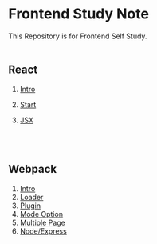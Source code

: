 # Frontend Study Note
This Repository is for Frontend Self Study.
<br>
<br>

## React

1. [Intro](https://github.com/JoonSeongPark/Frontend_studynote/blob/master/React/01.%20React_intro.md "Link")

2. [Start](https://github.com/JoonSeongPark/Frontend_studynote/blob/master/React/02.%20React_start.md "Link")

3. [JSX](https://github.com/JoonSeongPark/Frontend_studynote/blob/master/React/03.%20React_JSX.md "Link")

   <br>
   <br>

## Webpack

1. [Intro](https://github.com/JoonSeongPark/Frontend_studynote/blob/master/webpack/01.%20Webpack_intro.md "Link")
2. [Loader](https://github.com/JoonSeongPark/Frontend_studynote/blob/master/webpack/02.%20Webpack_loader.md "Link")
3. [Plugin](https://github.com/JoonSeongPark/Frontend_studynote/blob/master/webpack/03.%20Webpack_plugin.md "Link")
4. [Mode Option](https://github.com/JoonSeongPark/Frontend_studynote/blob/master/webpack/04.%20Webpack_mode.md "Link")
5. [Multiple Page](https://github.com/JoonSeongPark/Frontend_studynote/blob/master/webpack/05.%20Webpack_multipage.md "Link")
6. [Node/Express](https://github.com/JoonSeongPark/Frontend_studynote/blob/master/webpack/06.%20Webpack_node.md "Link")

